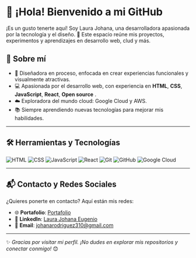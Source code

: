 # 👋 ¡Hola! Bienvenido a mi GitHub

¡Es un gusto tenerte aquí! Soy Laura Johana, una desarrolladora apasionada por la tecnología y el diseño. 🚀 Este espacio reúne mis proyectos, experimentos y aprendizajes en desarrollo web, clud y más.

## 🌟 Sobre mí
- 🎨 Diseñadora en proceso, enfocada en crear experiencias funcionales y visualmente atractivas.  
- 💻 Apasionada por el desarrollo web, con experiencia en **HTML**, **CSS**, **JavaScript**, **React**, **Open source** .  
- ☁️ Exploradora del mundo cloud: Google Cloud y AWS.  
- 📚 Siempre aprendiendo nuevas tecnologías para mejorar mis habilidades.  

---

## 🛠️ Herramientas y Tecnologías

![HTML](https://img.shields.io/badge/-HTML5-E34F26?logo=html5&logoColor=white&style=flat)
![CSS](https://img.shields.io/badge/-CSS3-1572B6?logo=css3&logoColor=white&style=flat)
![JavaScript](https://img.shields.io/badge/-JavaScript-F7DF1E?logo=javascript&logoColor=black&style=flat)
![React](https://img.shields.io/badge/-React-61DAFB?logo=react&logoColor=black&style=flat)
![Git](https://img.shields.io/badge/-Git-F05032?logo=git&logoColor=white&style=flat)
![GitHub](https://img.shields.io/badge/-GitHub-181717?logo=github&logoColor=white&style=flat)
![Google Cloud](https://img.shields.io/badge/-Google%20Cloud-4285F4?logo=googlecloud&logoColor=white&style=flat)

---

## 📬 Contacto y Redes Sociales

¿Quieres ponerte en contacto? Aquí están mis redes:  
- 🌐 **Portafolio**: [Portafolio](https://github.com/johanaer/johanaer.github.io)  
- 💼 **LinkedIn**: [Laura Johana Eugenio](https://linkedin.com/in/tu-usuario)  
- 📧 **Email**: [johanarodriguez310@gmail.com](johanarodriguez310@gmail.com)

---


✨ *Gracias por visitar mi perfil. ¡No dudes en explorar mis repositorios y conectar conmigo!* 😊
